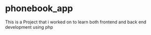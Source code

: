 # phonebook_app
This is a Project that i worked on to learn both frontend and back end development using php
